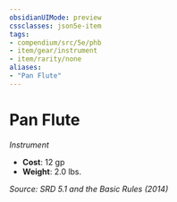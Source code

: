 ```yaml
---
obsidianUIMode: preview
cssclasses: json5e-item
tags:
- compendium/src/5e/phb
- item/gear/instrument
- item/rarity/none
aliases: 
- "Pan Flute"
---
```

# Pan Flute
*Instrument*  

- **Cost**: 12 gp
- **Weight**: 2.0 lbs.

*Source: SRD 5.1 and the Basic Rules (2014)*